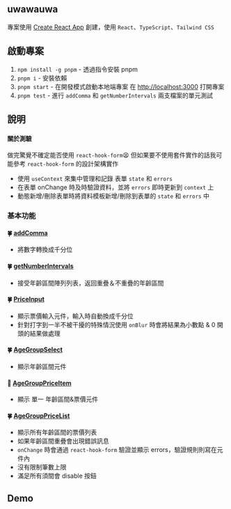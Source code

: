 ## uwawauwa

專案使用 [Create React App](https://github.com/facebook/create-react-app) 創建，使用 `React`、`TypeScript`、`Tailwind CSS`

## 啟動專案

1. `npm install -g pnpm` - 透過指令安裝 pnpm
2. `pnpm i` - 安裝依賴
3. `pnpm start` - 在開發模式啟動本地端專案
   在 [http://localhost:3000](http://localhost:3000) 打開專案
4. `pnpm test` - 進行 `addComma` 和 `getNumberIntervals` 兩支檔案的單元測試

## 說明

#### 關於測驗

做完驚覺不確定能否使用 `react-hook-form`😫
但如果要不使用套件實作的話我可能參考 `react-hook-form` 的設計架構實作

- 使用 `useContext` 來集中管理和記錄 表單 `state` 和 `errors`
- 在表單 onChange 時及時驗證資料，並將 `errors` 即時更新到 `context` 上
- 動態新增/刪除表單時將資料模板新增/刪除到表單的 `state` 和 `errors` 中

### 基本功能

#### 🍀 [addComma](https://github.com/momi329/uwawauwa/blob/main/src/utils/utils.ts)

- 將數字轉換成千分位

#### 🍀 [getNumberIntervals](https://github.com/momi329/uwawauwa/blob/main/src/utils/utils.ts)

- 接受年齡區間陣列列表，返回重疊＆不重疊的年齡區間

#### 🍀 [PriceInput](https://github.com/momi329/uwawauwa/blob/main/src/components/AgeGroupPriceList/PriceInput.tsx)

- 顯示票價輸入元件，輸入時自動換成千分位
- 針對打字到一半不被干擾的特殊情況使用 `onBlur` 時會將結果為小數點 & 0 開頭的結果做處理

#### 🍀 [AgeGroupSelect](https://github.com/momi329/uwawauwa/blob/main/src/utils/utils.ts)

- 顯示年齡區間元件

#### 🌼 [AgeGroupPriceItem](https://github.com/momi329/uwawauwa/blob/main/src/components/AgeGroupPriceList/AgeGroupPriceItem.tsx)

- 顯示 單一 年齡區間&票價元件

#### 🍀 [AgeGroupPriceList](https://github.com/momi329/uwawauwa/blob/main/src/components/AgeGroupPriceList/index.tsx)

- 顯示所有年齡區間的票價列表
- 如果年齡區間重疊會出現錯誤訊息
- `onChange` 時會通過 `react-hook-form` 驗證並顯示 errors，驗證規則則寫在元件內
- 沒有限制筆數上限
- 滿足所有須間會 disable 按鈕

## Demo
